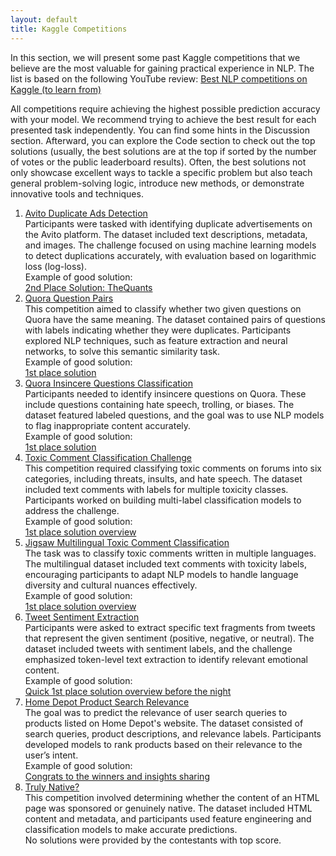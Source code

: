```yaml
---
layout: default
title: Kaggle Competitions
---
```

In this section, we will present some past Kaggle competitions that we believe are the most valuable for gaining practical experience in NLP. The list is based on the following YouTube review:
<a href="https://www.youtube.com/watch?v=-nH4OSyjwSI">Best NLP competitions on Kaggle (to learn from)</a>

All competitions require achieving the highest possible prediction accuracy with your model. We recommend trying to achieve the best result for each presented task independently. You can find some hints in the Discussion section. Afterward, you can explore the Code section to check out the top solutions (usually, the best solutions are at the top if sorted by the number of votes or the public leaderboard results). Often, the best solutions not only showcase excellent ways to tackle a specific problem but also teach general problem-solving logic, introduce new methods, or demonstrate innovative tools and techniques.

1. <a href="https://www.kaggle.com/competitions/avito-duplicate-ads-detection">Avito Duplicate Ads Detection</a>  
Participants were tasked with identifying duplicate advertisements on the Avito platform. The dataset included text descriptions, metadata, and images. The challenge focused on using machine learning models to detect duplications accurately, with evaluation based on logarithmic loss (log-loss).  
Example of good solution:  
<a href="https://www.kaggle.com/competitions/avito-duplicate-ads-detection/discussion/22205">2nd Place Solution: TheQuants</a>  
2. <a href="https://www.kaggle.com/competitions/quora-question-pairs">Quora Question Pairs</a>  
This competition aimed to classify whether two given questions on Quora have the same meaning. The dataset contained pairs of questions with labels indicating whether they were duplicates. Participants explored NLP techniques, such as feature extraction and neural networks, to solve this semantic similarity task.  
Example of good solution:  
<a href="https://www.kaggle.com/competitions/quora-question-pairs/discussion/34355">1st place solution</a> 
3. <a href="https://www.kaggle.com/competitions/quora-insincere-questions-classification">Quora Insincere Questions Classification</a>  
Participants needed to identify insincere questions on Quora. These include questions containing hate speech, trolling, or biases. The dataset featured labeled questions, and the goal was to use NLP models to flag inappropriate content accurately.  
Example of good solution:  
<a href="https://www.kaggle.com/competitions/quora-insincere-questions-classification/discussion/80568">1st place solution</a> 
4. <a href="https://www.kaggle.com/competitions/jigsaw-toxic-comment-classification-challenge">Toxic Comment Classification Challenge</a>  
This competition required classifying toxic comments on forums into six categories, including threats, insults, and hate speech. The dataset included text comments with labels for multiple toxicity classes. Participants worked on building multi-label classification models to address the challenge.  
Example of good solution:  
<a href="https://www.kaggle.com/competitions/jigsaw-toxic-comment-classification-challenge/discussion/52557">1st place solution overview</a> 
5. <a href="https://www.kaggle.com/competitions/jigsaw-multilingual-toxic-comment-classification">Jigsaw Multilingual Toxic Comment Classification</a>  
The task was to classify toxic comments written in multiple languages. The multilingual dataset included text comments with toxicity labels, encouraging participants to adapt NLP models to handle language diversity and cultural nuances effectively.  
Example of good solution:  
<a href="https://www.kaggle.com/competitions/jigsaw-multilingual-toxic-comment-classification/discussion/160862">1st place solution overview</a> 
6. <a href="https://www.kaggle.com/competitions/tweet-sentiment-extraction">Tweet Sentiment Extraction</a>  
Participants were asked to extract specific text fragments from tweets that represent the given sentiment (positive, negative, or neutral). The dataset included tweets with sentiment labels, and the challenge emphasized token-level text extraction to identify relevant emotional content.  
Example of good solution:  
<a href="https://www.kaggle.com/competitions/tweet-sentiment-extraction/discussion/159264">Quick 1st place solution overview before the night</a> 
7. <a href="https://www.kaggle.com/competitions/home-depot-product-search-relevance">Home Depot Product Search Relevance</a>  
The goal was to predict the relevance of user search queries to products listed on Home Depot's website. The dataset consisted of search queries, product descriptions, and relevance labels. Participants developed models to rank products based on their relevance to the user’s intent.  
Example of good solution:  
<a href="https://www.kaggle.com/competitions/home-depot-product-search-relevance/discussion/20428">Congrats to the winners and insights sharing</a> 
8. <a href="https://www.kaggle.com/competitions/dato-native">Truly Native?</a>  
This competition involved determining whether the content of an HTML page was sponsored or genuinely native. The dataset included HTML content and metadata, and participants used feature engineering and classification models to make accurate predictions.  
No solutions were provided by the contestants with top score.
